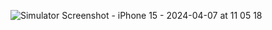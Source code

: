 ![Simulator Screenshot - iPhone 15 - 2024-04-07 at 11 05 18](https://github.com/sumitchahar/ChatView/assets/19342930/72ee4225-66e4-46de-8c04-4545d79e7a4c)
